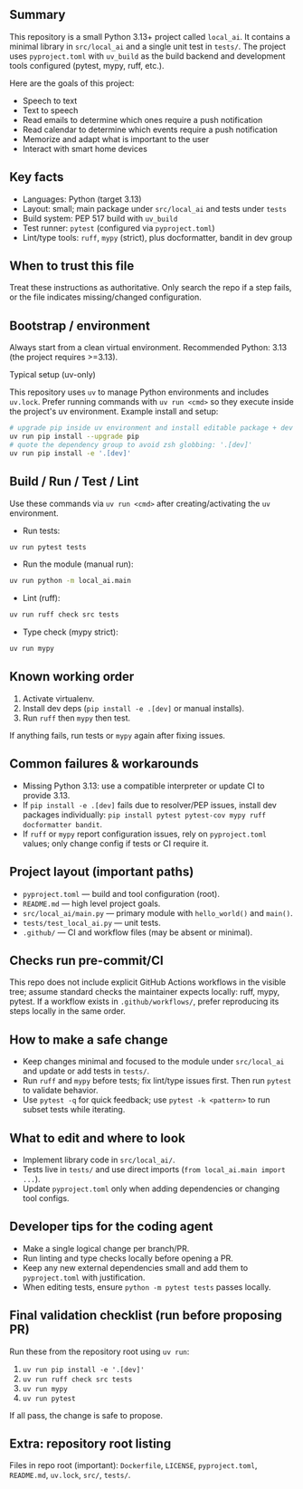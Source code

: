 ## Summary

This repository is a small Python 3.13+ project called `local_ai`. It contains a minimal library in `src/local_ai` and a single unit test in `tests/`. The project uses `pyproject.toml` with `uv_build` as the build backend and development tools configured (pytest, mypy, ruff, etc.).

Here are the goals of this project:

- Speech to text
- Text to speech
- Read emails to determine which ones require a push notification
- Read calendar to determine which events require a push notification
- Memorize and adapt what is important to the user
- Interact with smart home devices

## Key facts

- Languages: Python (target 3.13)
- Layout: small; main package under `src/local_ai` and tests under `tests`
- Build system: PEP 517 build with `uv_build`
- Test runner: `pytest` (configured via `pyproject.toml`)
- Lint/type tools: `ruff`, `mypy` (strict), plus docformatter, bandit in dev group

## When to trust this file

Treat these instructions as authoritative. Only search the repo if a step fails, or the file indicates missing/changed configuration.

## Bootstrap / environment

Always start from a clean virtual environment. Recommended Python: 3.13 (the project requires >=3.13).

Typical setup (uv-only)

This repository uses `uv` to manage Python environments and includes `uv.lock`. Prefer running commands with `uv run <cmd>` so they execute inside the project's uv environment. Example install and setup:

```bash
# upgrade pip inside uv environment and install editable package + dev deps
uv run pip install --upgrade pip
# quote the dependency group to avoid zsh globbing: '.[dev]'
uv run pip install -e '.[dev]'
```

## Build / Run / Test / Lint

Use these commands via `uv run <cmd>` after creating/activating the `uv` environment.

- Run tests:

```bash
uv run pytest tests
```

- Run the module (manual run):

```bash
uv run python -m local_ai.main
```

- Lint (ruff):

```bash
uv run ruff check src tests
```

- Type check (mypy strict):

```bash
uv run mypy
```

## Known working order

1. Activate virtualenv.
2. Install dev deps (`pip install -e .[dev]` or manual installs).
3. Run `ruff` then `mypy` then test.

If anything fails, run tests or `mypy` again after fixing issues.

## Common failures & workarounds

- Missing Python 3.13: use a compatible interpreter or update CI to provide 3.13.
- If `pip install -e .[dev]` fails due to resolver/PEP issues, install dev packages individually: `pip install pytest pytest-cov mypy ruff docformatter bandit`.
- If `ruff` or `mypy` report configuration issues, rely on `pyproject.toml` values; only change config if tests or CI require it.

## Project layout (important paths)

- `pyproject.toml` — build and tool configuration (root).
- `README.md` — high level project goals.
- `src/local_ai/main.py` — primary module with `hello_world()` and `main()`.
- `tests/test_local_ai.py` — unit tests.
- `.github/` — CI and workflow files (may be absent or minimal).

## Checks run pre-commit/CI

This repo does not include explicit GitHub Actions workflows in the visible tree; assume standard checks the maintainer expects locally: ruff, mypy, pytest. If a workflow exists in `.github/workflows/`, prefer reproducing its steps locally in the same order.

## How to make a safe change

- Keep changes minimal and focused to the module under `src/local_ai` and update or add tests in `tests/`.
- Run `ruff` and `mypy` before tests; fix lint/type issues first. Then run `pytest` to validate behavior.
- Use `pytest -q` for quick feedback; use `pytest -k <pattern>` to run subset tests while iterating.

## What to edit and where to look

- Implement library code in `src/local_ai/`.
- Tests live in `tests/` and use direct imports (`from local_ai.main import ...`).
- Update `pyproject.toml` only when adding dependencies or changing tool configs.

## Developer tips for the coding agent

- Make a single logical change per branch/PR.
- Run linting and type checks locally before opening a PR.
- Keep any new external dependencies small and add them to `pyproject.toml` with justification.
- When editing tests, ensure `python -m pytest tests` passes locally.

## Final validation checklist (run before proposing PR)

Run these from the repository root using `uv run`:

1. `uv run pip install -e '.[dev]'`
2. `uv run ruff check src tests`
3. `uv run mypy`
4. `uv run pytest`

If all pass, the change is safe to propose.

## Extra: repository root listing

Files in repo root (important): `Dockerfile`, `LICENSE`, `pyproject.toml`, `README.md`, `uv.lock`, `src/`, `tests/`.
